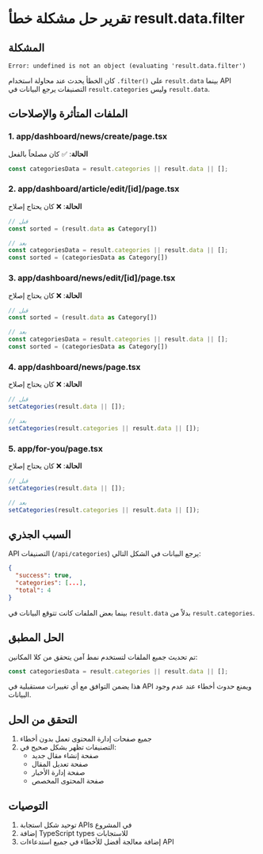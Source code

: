 # تقرير حل مشكلة خطأ result.data.filter

## المشكلة
```
Error: undefined is not an object (evaluating 'result.data.filter')
```

كان الخطأ يحدث عند محاولة استخدام `.filter()` على `result.data` بينما API التصنيفات يرجع البيانات في `result.categories` وليس `result.data`.

## الملفات المتأثرة والإصلاحات

### 1. app/dashboard/news/create/page.tsx
**الحالة**: ✅ كان مصلحاً بالفعل
```typescript
const categoriesData = result.categories || result.data || [];
```

### 2. app/dashboard/article/edit/[id]/page.tsx
**الحالة**: ❌ كان يحتاج إصلاح
```typescript
// قبل
const sorted = (result.data as Category[])

// بعد  
const categoriesData = result.categories || result.data || [];
const sorted = (categoriesData as Category[])
```

### 3. app/dashboard/news/edit/[id]/page.tsx
**الحالة**: ❌ كان يحتاج إصلاح
```typescript
// قبل
const sorted = (result.data as Category[])

// بعد
const categoriesData = result.categories || result.data || [];
const sorted = (categoriesData as Category[])
```

### 4. app/dashboard/news/page.tsx
**الحالة**: ❌ كان يحتاج إصلاح
```typescript
// قبل
setCategories(result.data || []);

// بعد
setCategories(result.categories || result.data || []);
```

### 5. app/for-you/page.tsx
**الحالة**: ❌ كان يحتاج إصلاح
```typescript
// قبل
setCategories(result.data || []);

// بعد
setCategories(result.categories || result.data || []);
```

## السبب الجذري
API التصنيفات (`/api/categories`) يرجع البيانات في الشكل التالي:
```json
{
  "success": true,
  "categories": [...],
  "total": 4
}
```

بينما بعض الملفات كانت تتوقع البيانات في `result.data` بدلاً من `result.categories`.

## الحل المطبق
تم تحديث جميع الملفات لتستخدم نمط آمن يتحقق من كلا المكانين:
```typescript
const categoriesData = result.categories || result.data || [];
```

هذا يضمن التوافق مع أي تغييرات مستقبلية في API ويمنع حدوث أخطاء عند عدم وجود البيانات.

## التحقق من الحل
1. جميع صفحات إدارة المحتوى تعمل بدون أخطاء
2. التصنيفات تظهر بشكل صحيح في:
   - صفحة إنشاء مقال جديد
   - صفحة تعديل المقال
   - صفحة إدارة الأخبار
   - صفحة المحتوى المخصص

## التوصيات
1. توحيد شكل استجابة APIs في المشروع
2. إضافة TypeScript types للاستجابات
3. إضافة معالجة أفضل للأخطاء في جميع استدعاءات API 